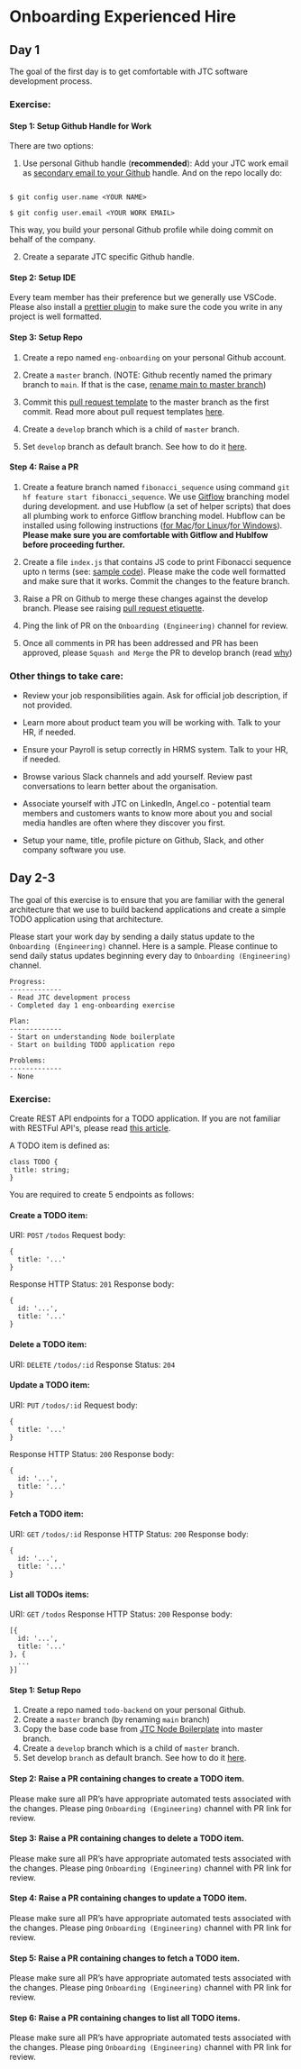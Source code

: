 # Onboarding Experienced Hire

## Day 1

The goal of the first day is to get comfortable with JTC software development process.

### Exercise:

#### Step 1: Setup Github Handle for Work

There are two options:

1. Use personal Github handle (**recommended**): Add your JTC work email as [secondary email to your Github](https://docs.github.com/en/account-and-profile/setting-up-and-managing-your-github-user-account/managing-email-preferences/adding-an-email-address-to-your-github-account) handle. And on the repo locally do:

```

$ git config user.name <YOUR NAME>

$ git config user.email <YOUR WORK EMAIL>

```

This way, you build your personal Github profile while doing commit on behalf of the company.

2. Create a separate JTC specific Github handle.

#### Step 2: Setup IDE

Every team member has their preference but we generally use VSCode. Please also install a [prettier plugin](https://marketplace.visualstudio.com/items?itemName=esbenp.prettier-vscode) to make sure the code you write in any project is well formatted.

#### Step 3: Setup Repo

1. Create a repo named `eng-onboarding` on your personal Github account.

2. Create a `master` branch. (NOTE: Github recently named the primary branch to `main`. If that is the case, [rename main to master branch](https://docs.github.com/en/repositories/configuring-branches-and-merges-in-your-repository/managing-branches-in-your-repository/renaming-a-branch))

3. Commit this [pull request template](https://github.com/jalantechnologies/boilerplate-node/blob/develop/.github/pull_request_template.md) to the master branch as the first commit. Read more about pull request templates [here](https://docs.github.com/en/communities/using-templates-to-encourage-useful-issues-and-pull-requests/creating-a-pull-request-template-for-your-repository).

4. Create a `develop` branch which is a child of `master` branch.

5. Set `develop` branch as default branch. See how to do it [here](https://docs.github.com/en/repositories/configuring-branches-and-merges-in-your-repository/managing-branches-in-your-repository/changing-the-default-branch).

#### Step 4: Raise a PR

1. Create a feature branch named `fibonacci_sequence` using command `git hf feature start fibonacci_sequence`. We use [Gitflow](https://datasift.github.io/gitflow/IntroducingGitFlow.html) branching model during development. and use Hubflow (a set of helper scripts) that does all plumbing work to enforce Gitflow branching model. Hubflow can be installed using following instructions ([for Mac](http://macappstore.org/hubflow/)/[for Linux](https://github.com/tophatmonocle/HubFlow/wiki/Linux)/[for Windows](https://github.com/jalantechnologies/handbook/blob/main/gitflow-windows.md)). **Please make sure you are comfortable with Gitflow and Hublfow before proceeding further.**

2. Create a file `index.js` that contains JS code to print Fibonacci sequence upto n terms (see: [sample code](https://www.programiz.com/javascript/examples/fibonacci-series)). Please make the code well formatted and make sure that it works. Commit the changes to the feature branch.

3. Raise a PR on Github to merge these changes against the develop branch. Please see raising [pull request etiquette](https://github.com/jalantechnologies/handbook/blob/main/engineering/pr-etiquette.md).

4. Ping the link of PR on the `Onboarding (Engineering)` channel for review.

5. Once all comments in PR has been addressed and PR has been approved, please `Squash and Merge` the PR to develop branch (read [why](https://blog.pairworking.com/why-you-should-care-about-squash-and-merge-in-git-675856bf66b0))

### Other things to take care:

- Review your job responsibilities again. Ask for official job description, if not provided.

- Learn more about product team you will be working with. Talk to your HR, if needed.

- Ensure your Payroll is setup correctly in HRMS system. Talk to your HR, if needed.

- Browse various Slack channels and add yourself. Review past conversations to learn better about the organisation.

- Associate yourself with JTC on LinkedIn, Angel.co - potential team members and customers wants to know more about you and social media handles are often where they discover you first.

- Setup your name, title, profile picture on Github, Slack, and other company software you use.

## Day 2-3

The goal of this exercise is to ensure that you are familiar with the general architecture that we use to build backend applications and create a simple TODO application using that architecture.

Please start your work day by sending a daily status update to the `Onboarding (Engineering)` channel. Here is a sample. Please continue to send daily status updates beginning every day to `Onboarding (Engineering)` channel.

```
Progress:
-------------
- Read JTC development process
- Completed day 1 eng-onboarding exercise

Plan:
-------------
- Start on understanding Node boilerplate
- Start on building TODO application repo

Problems:
-------------
- None
```

### Exercise:

Create REST API endpoints for a TODO application. If you are not familiar with RESTFul API's, please read [this article](https://hackernoon.com/restful-api-designing-guidelines-the-best-practices-60e1d954e7c9).

A TODO item is defined as:

```
class TODO {
 title: string;
}
```

You are required to create 5 endpoints as follows:

#### Create a TODO item:

URI: `POST` `/todos`
Request body:

```
{
  title: '...'
}
```

Response HTTP Status: `201`
Response body:

```
{
  id: '...',
  title: '...'
}
```

#### Delete a TODO item:

URI: `DELETE` `/todos/:id`
Response Status: `204`

#### Update a TODO item:

URI: `PUT` `/todos/:id`
Request body:

```
{
  title: '...'
}
```

Response HTTP Status: `200`
Response body:

```
{
  id: '...',
  title: '...'
}
```

#### Fetch a TODO item:

URI: `GET` `/todos/:id`
Response HTTP Status: `200`
Response body:

```
{
  id: '...',
  title: '...'
}
```

#### List all TODOs items:

URI: `GET` `/todos`
Response HTTP Status: `200`
Response body:

```
[{
  id: '...',
  title: '...'
}, {
  ...
}]
```

#### Step 1: Setup Repo

1.  Create a repo named `todo-backend` on your personal Github.
2.  Create a `master` branch (by renaming `main` branch)
3.  Copy the base code base from [JTC Node Boilerplate](https://github.com/jalantechnologies/boilerplate-node-ts) into master branch.
4.  Create a `develop` branch which is a child of `master` branch.
5.  Set develop `branch` as default branch. See how to do it [here](https://docs.github.com/en/github/administering-a-repository/changing-the-default-branch).

#### Step 2: Raise a PR containing changes to create a TODO item.

Please make sure all PR’s have appropriate automated tests associated with the changes. Please ping `Onboarding (Engineering)` channel with PR link for review.

#### Step 3: Raise a PR containing changes to delete a TODO item.

Please make sure all PR’s have appropriate automated tests associated with the changes. Please ping `Onboarding (Engineering)` channel with PR link for review.

#### Step 4: Raise a PR containing changes to update a TODO item.

Please make sure all PR’s have appropriate automated tests associated with the changes. Please ping `Onboarding (Engineering)` channel with PR link for review.

#### Step 5: Raise a PR containing changes to fetch a TODO item.

Please make sure all PR’s have appropriate automated tests associated with the changes. Please ping `Onboarding (Engineering)` channel with PR link for review.

#### Step 6: Raise a PR containing changes to list all TODO items.

Please make sure all PR’s have appropriate automated tests associated with the changes. Please ping `Onboarding (Engineering)` channel with PR link for review.
